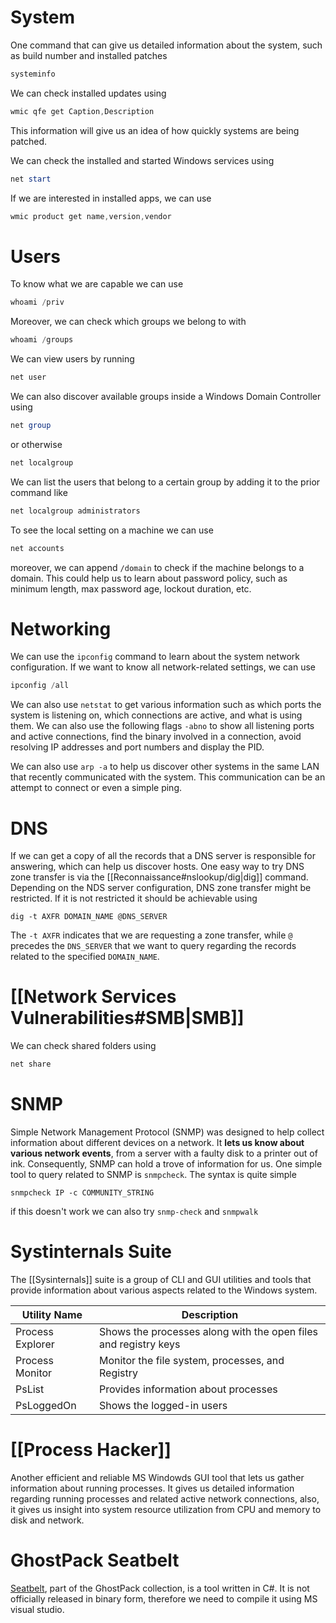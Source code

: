 # System
One command that can give us detailed information about the system, such as build number and installed patches
```powershell
systeminfo
```

We can check installed updates using 
```powershell
wmic qfe get Caption,Description
```
This information will give us an idea of how quickly systems are being patched.

We can check the installed and started Windows services using 
```powershell
net start
```

If we are interested in installed apps, we can use
```powershell
wmic product get name,version,vendor
```


# Users
To know what we are capable we can use
```powershell
whoami /priv
```
Moreover, we can check which groups we belong to with
```powershell
whoami /groups
```

We can view users by running
```powershell
net user
```
We can also discover available groups inside a Windows Domain Controller using
```powershell
net group
```
or otherwise
```powershell
net localgroup
```
We can list the users that belong to a certain group by adding it to the prior command like 
```powershell
net localgroup administrators
```

To see the local setting on a machine we can use
```powershell
net accounts
```
moreover, we can append `/domain` to check if the machine belongs to a domain. This could help us to learn about password policy, such as minimum length, max password age, lockout duration, etc.

# Networking
We can use the `ipconfig` command to learn about the system network configuration. If we want to know all network-related settings, we can use 
```powershell
ipconfig /all
```

We can also use `netstat` to get various information such as which ports the system is listening on, which connections are active, and what is using them. We can also use the following flags `-abno` to show all listening ports and active connections, find the binary involved in a connection, avoid resolving IP addresses and port numbers and display the PID.

We can also use `arp -a` to help us discover other systems in the same LAN that recently communicated with the system. This communication can be an attempt to connect or even a simple ping.

# DNS
If we can get a copy of all the records that a DNS server is responsible for answering, which can help us discover hosts. 
One easy way to try DNS zone transfer is via the [[Reconnaissance#nslookup/dig|dig]] command. Depending on the NDS server configuration, DNS zone transfer might be restricted. If it is not restricted it should be achievable using
```AttackerBox
dig -t AXFR DOMAIN_NAME @DNS_SERVER
```
The `-t AXFR` indicates that we are requesting a zone transfer, while `@` precedes the `DNS_SERVER` that we want to query regarding the records related to the specified `DOMAIN_NAME`.

# [[Network Services Vulnerabilities#SMB|SMB]]
We can check shared folders using 
```Powershell
net share
```

# SNMP
Simple Network Management Protocol (SNMP) was designed to help collect information about different devices on a network. It **lets us know about various network events**, from a server with a faulty disk to a printer out of ink. Consequently, SNMP can hold a trove of information for us. One simple tool to query related to SNMP is `snmpcheck`. The syntax is quite simple
```AttackerBox
snmpcheck IP -c COMMUNITY_STRING
```
if this doesn't work we can also try `snmp-check` and `snmpwalk`

# Systinternals Suite
The [[Sysinternals]] suite is a group of CLI and GUI utilities and tools that provide information about various aspects related to the Windows system. 

|Utility Name|Description|
|---|---|
|Process Explorer|Shows the processes along with the open files and registry keys|
|Process Monitor|Monitor the file system, processes, and Registry|
|PsList|Provides information about processes|
|PsLoggedOn|Shows the logged-in users|

# [[Process Hacker]]
Another efficient and reliable MS Windowds GUI tool that lets us gather information about running processes. It gives us detailed information regarding running processes and related active network connections, also, it gives us insight into system resource utilization from CPU and memory to disk and network.

# GhostPack Seatbelt
[Seatbelt](https://github.com/GhostPack/Seatbelt), part of the GhostPack collection, is a tool written in C#. It is not officially released in binary form, therefore we need to compile it using MS visual studio.
